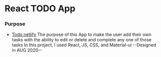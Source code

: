 #  **React TODO App**


### Purpose 
- [Todo netlify](https://react-todo-simple-app.netlify.app/)
The purpose of this App to make the user add their own tasks with the ability to edit or delete and complete any one of those tasks
In this project, I used  React, JS, CSS, and Material-ui     --Designed in AUG 2020--


